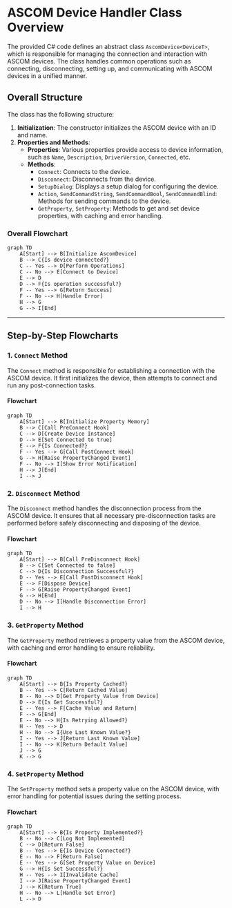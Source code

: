 # ASCOM Device Handler Class Overview

The provided C# code defines an abstract class `AscomDevice<DeviceT>`, which is responsible for managing the connection and interaction with ASCOM devices. The class handles common operations such as connecting, disconnecting, setting up, and communicating with ASCOM devices in a unified manner.

## Overall Structure

The class has the following structure:

1. **Initialization**: The constructor initializes the ASCOM device with an ID and name.
2. **Properties and Methods**:
   - **Properties**: Various properties provide access to device information, such as `Name`, `Description`, `DriverVersion`, `Connected`, etc.
   - **Methods**:
     - `Connect`: Connects to the device.
     - `Disconnect`: Disconnects from the device.
     - `SetupDialog`: Displays a setup dialog for configuring the device.
     - `Action`, `SendCommandString`, `SendCommandBool`, `SendCommandBlind`: Methods for sending commands to the device.
     - `GetProperty`, `SetProperty`: Methods to get and set device properties, with caching and error handling.

### Overall Flowchart

```mermaid
graph TD
    A[Start] --> B[Initialize AscomDevice]
    B --> C{Is device connected?}
    C -- Yes --> D[Perform Operations]
    C -- No --> E[Connect to Device]
    E --> D
    D --> F{Is operation successful?}
    F -- Yes --> G[Return Success]
    F -- No --> H[Handle Error]
    H --> G
    G --> I[End]
```

---

## Step-by-Step Flowcharts

### 1. `Connect` Method

The `Connect` method is responsible for establishing a connection with the ASCOM device. It first initializes the device, then attempts to connect and run any post-connection tasks.

#### Flowchart

```mermaid
graph TD
    A[Start] --> B[Initialize Property Memory]
    B --> C[Call PreConnect Hook]
    C --> D[Create Device Instance]
    D --> E[Set Connected to true]
    E --> F{Is Connected?}
    F -- Yes --> G[Call PostConnect Hook]
    G --> H[Raise PropertyChanged Event]
    F -- No --> I[Show Error Notification]
    H --> J[End]
    I --> J
```

### 2. `Disconnect` Method

The `Disconnect` method handles the disconnection process from the ASCOM device. It ensures that all necessary pre-disconnection tasks are performed before safely disconnecting and disposing of the device.

#### Flowchart

```mermaid
graph TD
    A[Start] --> B[Call PreDisconnect Hook]
    B --> C[Set Connected to false]
    C --> D{Is Disconnection Successful?}
    D -- Yes --> E[Call PostDisconnect Hook]
    E --> F[Dispose Device]
    F --> G[Raise PropertyChanged Event]
    G --> H[End]
    D -- No --> I[Handle Disconnection Error]
    I --> H
```

### 3. `GetProperty` Method

The `GetProperty` method retrieves a property value from the ASCOM device, with caching and error handling to ensure reliability.

#### Flowchart

```mermaid
graph TD
    A[Start] --> B{Is Property Cached?}
    B -- Yes --> C[Return Cached Value]
    B -- No --> D[Get Property Value from Device]
    D --> E{Is Get Successful?}
    E -- Yes --> F[Cache Value and Return]
    F --> G[End]
    E -- No --> H{Is Retrying Allowed?}
    H -- Yes --> D
    H -- No --> I{Use Last Known Value?}
    I -- Yes --> J[Return Last Known Value]
    I -- No --> K[Return Default Value]
    J --> G
    K --> G
```

### 4. `SetProperty` Method

The `SetProperty` method sets a property value on the ASCOM device, with error handling for potential issues during the setting process.

#### Flowchart

```mermaid
graph TD
    A[Start] --> B{Is Property Implemented?}
    B -- No --> C[Log Not Implemented]
    C --> D[Return False]
    B -- Yes --> E{Is Device Connected?}
    E -- No --> F[Return False]
    E -- Yes --> G[Set Property Value on Device]
    G --> H{Is Set Successful?}
    H -- Yes --> I[Invalidate Cache]
    I --> J[Raise PropertyChanged Event]
    J --> K[Return True]
    H -- No --> L[Handle Set Error]
    L --> D
```
